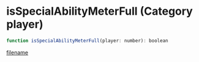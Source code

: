# isSpecialAbilityMeterFull (Category player)

```js
function isSpecialAbilityMeterFull(player: number): boolean
```

[filename](isSpecialAbilityMeterFull_m.md ':include')